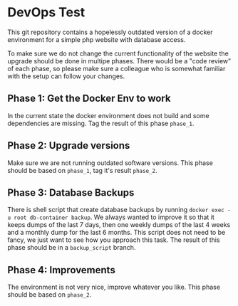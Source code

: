 # DevOps Test

This git repository contains a hopelessly outdated version of a docker environment for a simple php website with database access.

To make sure we do not change the current functionality of the website the upgrade should be done in multipe phases.
There would be a "code review" of each phase, so please make sure a colleague who is somewhat familiar with the setup can follow your changes.

## Phase 1: Get the Docker Env to work

In the current state the docker environment does not build and some dependencies are missing.
Tag the result of this phase `phase_1`.

## Phase 2: Upgrade versions

Make sure we are not running outdated software versions.
This phase should be based on `phase_1`, tag it's result `phase_2`.

## Phase 3: Database Backups

There is shell script that create database backups by running
`docker exec -u root db-container backup`.
We always wanted to improve it so that it keeps dumps of the last 7 days, then one weekly dumps of the last 4 weeks and a monthly dump for the last 6 months.
This script does not need to be fancy, we just want to see how you approach this task.
The result of this phase should be in a `backup_script` branch.

## Phase 4: Improvements

The environment is not very nice, improve whatever you like.
This phase should be based on `phase_2`.
